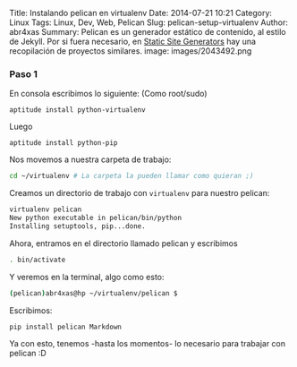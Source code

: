 Title: Instalando pelican en virtualenv
Date: 2014-07-21 10:21
Category: Linux
Tags: Linux, Dev, Web, Pelican
Slug: pelican-setup-virtualenv
Author: abr4xas
Summary: Pelican es un generador estático de contenido, al estilo de Jekyll. Por si fuera necesario, en [Static Site Generators](http://staticsitegenerators.net/) hay una recopilación de proyectos similares.
image: images/2043492.png

### Paso 1

En consola escribimos lo siguiente: (Como root/sudo)

```
aptitude install python-virtualenv
```

Luego

```
aptitude install python-pip
```
Nos movemos a nuestra carpeta de trabajo:

```bash
cd ~/virtualenv # La carpeta la pueden llamar como quieran ;)
```
Creamos un directorio de trabajo con ```virtualenv``` para nuestro pelican:

```bash
virtualenv pelican
New python executable in pelican/bin/python
Installing setuptools, pip...done.

```

Ahora, entramos en el directorio llamado pelican y escribimos
```bash
. bin/activate
```

Y veremos en la terminal, algo como esto:
```bash
(pelican)abr4xas@hp ~/virtualenv/pelican $
```

Escribimos:
```bash
pip install pelican Markdown
```

Ya con esto, tenemos -hasta los momentos- lo necesario para trabajar con pelican :D
